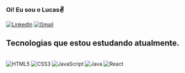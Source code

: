 ### Oi! Eu sou o Lucas✌️

[![LinkedIn](https://img.shields.io/badge/LinkedIn-0077B5?style=for-the-badge&logo=linkedin&logoColor=white)](https://www.linkedin.com/in/lucas-souza-ribeiro-da-silva-26161a270/)
[![Gmail](https://img.shields.io/badge/Gmail-D14836?style=for-the-badge&logo=gmail&logoColor=white)](mailto:lucasouzaribeiro12345@gmail.com)

<!--![Lucas GitHub stats](https://github-readme-stats.vercel.app/api?username=LucasSrSilva&show_icons=true&theme=radical)!-->

## Tecnologias que estou estudando atualmente.

<div style="display: inline_block"><br>
    <img align="center" alt="HTML5" src="https://img.shields.io/badge/HTML5-E34F26?style=for-the-badge&logo=html5&logoColor=white">
    <img align="center" alt="CSS3" src="https://img.shields.io/badge/CSS3-1572B6?style=for-the-badge&logo=css3&logoColor=white">
    <img align="center" alt="JavaScript" src="https://img.shields.io/badge/JavaScript-F7DF1E?style=for-the-badge&logo=javascript&logoColor=black"> 
    <img align="center" alt="Java" src="https://img.shields.io/badge/Java-ED8B00?style=for-the-badge&logo=openjdk&logoColor=white">
    <img align="center" alt="React" src="https://img.shields.io/badge/React-20232A?style=for-the-badge&logo=react&logoColor=61DAFB">    
</div>

